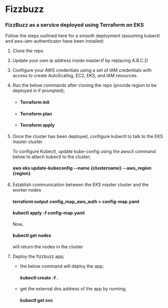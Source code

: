 # Fizzbuzz
<h3>FizzBuzz as a service deployed using Terraform on EKS</h3>

Follow the steps outlined here for a smooth deployment (assuming kubectl and aws-iam-authenticator have been installed:

1. Clone the repo

2. Update your own ip address inside master.tf by replacing A.B.C.D

3. Configure your AWS credentials using a set of IAM credentials with access to create AutoScaling, EC2, EKS, and IAM resources. 

4. Run the below commands after cloning the repo (provide region to be deployed in if prompted);
   - <h4>Terraform init</h4>
   - <h4>Terraform plan </h4>
   - <h4>Terraform apply </h4>

5. Once the cluster has been deployed, configure kubectl to talk to the EKS master cluster
   
   To configure Kubectl, update kube-config using the awscli command below to attach kubectl to the cluster;</n>
   <h4>aws eks update-kubeconfig --name {clustername} --aws_region {region} </h4>
    
6. Establish communication between the EKS master cluster and the worker nodes
   
   <h4>terraform output config_map_aws_auth > config-map.yaml</h4>
   <h4>kubectl apply -f config-map.yaml</h4>
   
   Now, <h4>kubectl get nodes</h4> will return the nodes in the cluster 
   
 7. Deploy the fizzbuzz app;
 
    - the below command will deploy the app;
      <h4>kubectl create -f .</h4>
    - get the external dns address of the app by running;
      <h4>kubectl get svc</h4>
    
    
   
   
   


